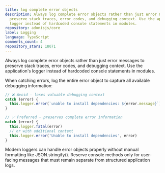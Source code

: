 ```yaml
---
title: log complete error objects
description: Always log complete error objects rather than just error messages to
  preserve stack traces, error codes, and debugging context. Use the application's
  logger instead of hardcoded console statements in modules.
repository: adonisjs/core
label: Logging
language: TypeScript
comments_count: 4
repository_stars: 18071
---
```


Always log complete error objects rather than just error messages to preserve stack traces, error codes, and debugging context. Use the application's logger instead of hardcoded console statements in modules.

When catching errors, log the entire error object to capture all available debugging information:

```ts
// ❌ Avoid - loses valuable debugging context
catch (error) {
  this.logger.error(`unable to install dependencies: ${error.message}`)
}

// ✅ Preferred - preserves complete error information
catch (error) {
  this.logger.fatal(error)
  // or with additional context
  this.logger.error('Unable to install dependencies', error)
}
```

Modern loggers can handle error objects properly without manual formatting like JSON.stringify(). Reserve console methods only for user-facing messages that must remain separate from structured application logs.